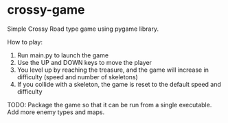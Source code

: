 # crossy-game
 Simple Crossy Road type game using pygame library. 
 
 How to play: 

 1. Run main.py to launch the game
 2. Use the UP and DOWN keys to move the player
 3. You level up by reaching the treasure, and the game will increase in difficulty (speed and number of skeletons)
 4. If you collide with a skeleton, the game is reset to the default speed and difficulty

TODO: Package the game so that it can be run from a single executable. Add more enemy types and maps. 